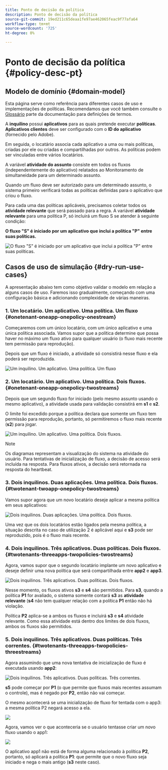 ```yaml
---
title: Ponto de decisão da política
description: Ponto de decisão da política
source-git-commit: 19ed211c65deaa1fe97ae462065feac9f77afa64
workflow-type: tm+mt
source-wordcount: '725'
ht-degree: 0%

---
```



# Ponto de decisão da política {#policy-desc-pt}

## Modelo de domínio {#domain-model}

Esta página serve como referência para diferentes casos de uso e implementações de políticas. Recomendamos que você também consulte o [Glossário](/help/concurrency-monitoring/cm-glossary.md) parte da documentação para definições de termos.

A **inquilino** possui **aplicativos** para as quais pretende executar **políticas**. **Aplicativos clientes** deve ser configurado com o **ID do aplicativo** (fornecido pelo Adobe).

Em seguida, o locatário associa cada aplicativo a uma ou mais políticas, criadas por ele ou criadas e compartilhadas por outros. As políticas podem ser vinculadas entre vários locatários.

A variável **atividade do assunto** consiste em todos os fluxos (independentemente do aplicativo) relatados ao Monitoramento de simultaneidade para um determinado assunto.

Quando um fluxo deve ser autorizado para um determinado assunto, o sistema primeiro verificará todas as políticas definidas para o aplicativo que criou o fluxo.

Para cada uma das políticas aplicáveis, precisamos coletar todos os **atividade relevante** que será passado para a regra. A variável **atividade relevante** para uma política P, só incluirá um fluxo S se atender à seguinte condição:

**O fluxo &quot;S&quot; é iniciado por um aplicativo que inclui a política &quot;P&quot; entre suas políticas.**

![O fluxo &quot;S&quot; é iniciado por um aplicativo que inclui a política &quot;P&quot; entre suas políticas.](assets/pdp-domain-model.png)

## Casos de uso de simulação {#dry-run-use-cases}

A apresentação abaixo tem como objetivo validar o modelo em relação a alguns casos de uso. Faremos isso gradualmente, começando com uma configuração básica e adicionando complexidade de várias maneiras.

### 1. Um locatário. Um aplicativo. Uma política. Um fluxo {#onetenant-oneapp-onepolicy-onestream}

Começaremos com um único locatário, com um único aplicativo e uma única política associada. Vamos supor que a política determine que possa haver no máximo um fluxo ativo para qualquer usuário (o fluxo mais recente tem permissão para reprodução).

Depois que um fluxo é iniciado, a atividade só consistirá nesse fluxo e ela poderá ser reproduzida.

![Um inquilino. Um aplicativo. Uma política. Um fluxo](assets/onetenant-app-policy-stream.png)


### 2. Um locatário. Um aplicativo. Uma política. Dois fluxos. {#onetenant-oneapp-onepolicy-twostreams}

Depois que um segundo fluxo for iniciado (pelo mesmo assunto usando o mesmo aplicativo), a atividade usada para validação consistirá em **s1** e **s2**.

O limite foi excedido porque a política declara que somente um fluxo tem permissão para reprodução, portanto, só permitiremos o fluxo mais recente (**s2**) para jogar.

![Um inquilino. Um aplicativo. Uma política. Dois fluxos.](assets/tenant-app-policy-twostream.png)

>[!NOTE]
>
>Os diagramas representam a visualização do sistema na atividade do usuário. Para tentativas de inicialização de fluxo, a decisão de acesso será incluída na resposta. Para fluxos ativos, a decisão será retornada na resposta do heartbeat.

### 3. Dois inquilinos. Duas aplicações. Uma política. Dois fluxos. {#twotenant-twoapp-onepolicy-twostreams}

Vamos supor agora que um novo locatário deseje aplicar a mesma política em seus aplicativos:

![Dois inquilinos. Duas aplicações. Uma política. Dois fluxos.](assets/onepolicy-twotenant-app-stream.png)

Uma vez que os dois locatários estão ligados pela mesma política, a situação descrita no caso de utilização 2 é aplicável aqui e **s3** pode ser reproduzido, pois é o fluxo mais recente.

### 4. Dois inquilinos. Três aplicativos. Duas políticas. Dois fluxos. {#twotenants-threeapps-twopolicies-twostreams}

Agora, vamos supor que o segundo locatário implante um novo aplicativo e deseje definir uma nova política que será compartilhada entre **app2** e **app3**.

![Dois inquilinos. Três aplicativos. Duas políticas. Dois fluxos.](assets/twotenant-policies-streams-threeapps.png)

Nesse momento, os fluxos ativos **s3** e **s4** são permitidos. Para **s3**, quando a política **P1** for avaliado, o sistema somente contará **s3** as **atividade relevante** (**s4** não tem qualquer relação com a política **P1** então não há violação.

Política **P2** aplica-se a ambos os fluxos e incluirá **s3** e **s4** atividade relevante. Como essa atividade está dentro dos limites de dois fluxos, ambos os fluxos são permitidos.

### 5. Dois inquilinos. Três aplicativos. Duas políticas. Três correntes. {#twotenants-threeapps-twopolicies-threestreams}

Agora assumindo que uma nova tentativa de inicialização de fluxo é executada usando **app2**:

![Dois inquilinos. Três aplicativos. Duas políticas. Três correntes.](assets/twotenants-policies-threeapps-streams.png)

**s5** pode começar por **P1** (o que permite que fluxos mais recentes assumam o controle), mas é negado por **P2**, então não vai começar.

O mesmo acontecerá se uma inicialização de fluxo for tentada com o app3: a mesma política P2 negará acesso a ela.

![](assets/stream-init-attempted-app3.png)

Agora, vamos ver o que aconteceria se o usuário tentasse criar um novo fluxo usando o app1:

![](assets/new-stream-with-app1.png)

O aplicativo app1 não está de forma alguma relacionado à política **P2**, portanto, só aplicará a política **P1**: que permite que o novo fluxo seja iniciado e nega o mais antigo (**s3** neste caso).

